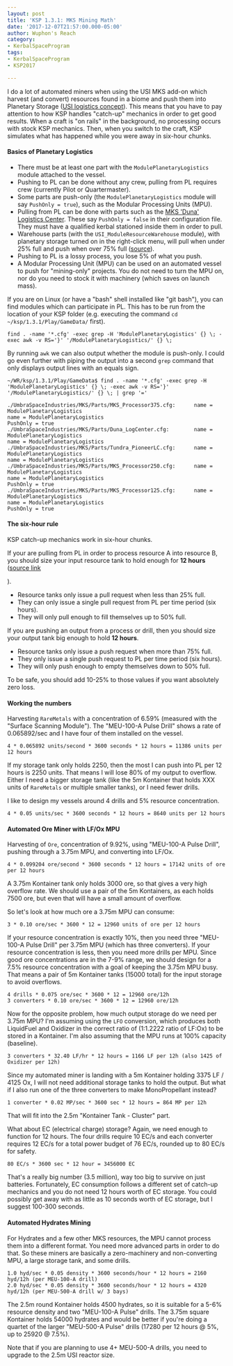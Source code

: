```yaml
---
layout: post
title: 'KSP 1.3.1: MKS Mining Math'
date: '2017-12-07T21:57:00.000-05:00'
author: Wuphon's Reach
category:
- KerbalSpaceProgram
tags:
- KerbalSpaceProgram
- KSP2017

---
```


I do a lot of automated miners when using the USI MKS add-on which harvest (and convert) resources found in a biome and push them into Planetary Storage ([USI logistics concept](https://github.com/UmbraSpaceIndustries/MKS/wiki)).  This means that you have to pay attention to how KSP handles "catch-up" mechanics in order to get good results.  When a craft is "on rails" in the background, no processing occurs with stock KSP mechanics.  Then, when you switch to the craft, KSP simulates what has happened while you were away in six-hour chunks.

#### Basics of Planetary Logistics

- There must be at least one part with the `ModulePlanetaryLogistics` module attached to the vessel.
- Pushing to PL can be done without any crew, pulling from PL requires crew (currently Pilot or Quartermaster).
- Some parts are push-only (the `ModulePlanetaryLogistics` module will say `PushOnly = true`), such as the Modular Processing Units (MPU).
- Pulling from PL can be done with parts such as the [MKS 'Duna' Logistics Center](https://github.com/UmbraSpaceIndustries/MKS/blob/master/FOR_RELEASE/GameData/UmbraSpaceIndustries/MKS/Parts/Duna_LogCenter.cfg).  These say `PushOnly = false` in their configuration file.  They must have a qualified kerbal stationed inside them in order to pull.
- Warehouse parts (with the `USI_ModuleResourceWarehouse` module), with planetary storage turned on in the right-click menu, will pull when under 25% full and push when over 75% full ([source](https://github.com/UmbraSpaceIndustries/MKS/blob/master/Source/KolonyTools/KolonyTools/PlanetaryLogistics/ModulePlanetaryLogistics.cs#L16-L20)).
- Pushing to PL is a lossy process, you lose 5% of what you push.
- A Modular Processing Unit (MPU) can be used on an automated vessel to push for "mining-only" projects.  You do not need to turn the MPU on, nor do you need to stock it with machinery (which saves on launch mass).

If you are on Linux (or have a "bash" shell installed like "git bash"), you can find modules which can participate in PL.  This has to be run from the location of your KSP folder (e.g. executing the command `cd ~/ksp/1.3.1/Play/GameData/` first).

    find . -name '*.cfg' -exec grep -H 'ModulePlanetaryLogistics' {} \; -exec awk -v RS='}' '/ModulePlanetaryLogistics/' {} \;

By running `awk` we can also output whether the module is push-only.  I could go even further with piping the output into a second `grep` command that only displays output lines with an equals sign.

    ~/WR/ksp/1.3.1/Play/GameData$ find . -name '*.cfg' -exec grep -H 'ModulePlanetaryLogistics' {} \; -exec awk -v RS='}' '/ModulePlanetaryLogistics/' {} \; | grep '='

    ./UmbraSpaceIndustries/MKS/Parts/MKS_Processor375.cfg:		name = ModulePlanetaryLogistics
    name = ModulePlanetaryLogistics
    PushOnly = true
    ./UmbraSpaceIndustries/MKS/Parts/Duna_LogCenter.cfg:		name = ModulePlanetaryLogistics
    name = ModulePlanetaryLogistics
    ./UmbraSpaceIndustries/MKS/Parts/Tundra_PioneerLC.cfg:		name = ModulePlanetaryLogistics
    name = ModulePlanetaryLogistics
    ./UmbraSpaceIndustries/MKS/Parts/MKS_Processor250.cfg:		name = ModulePlanetaryLogistics
    name = ModulePlanetaryLogistics
    PushOnly = true
    ./UmbraSpaceIndustries/MKS/Parts/MKS_Processor125.cfg:		name = ModulePlanetaryLogistics
    name = ModulePlanetaryLogistics
    PushOnly = true

#### The six-hour rule

KSP catch-up mechanics work in six-hour chunks.  

If your are pulling from PL in order to process resource A into resource B, you should size your input resource tank to hold enough for **12 hours** ([source link](https://github.com/UmbraSpaceIndustries/MKS/blob/master/Source/KolonyTools/KolonyTools/PlanetaryLogistics/ModulePlanetaryLogistics.cs#L100-L125)

).

- Resource tanks only issue a pull request when less than 25% full.
- They can only issue a single pull request from PL per time period (six hours).
- They will only pull enough to fill themselves up to 50% full.

If you are pushing an output from a process or drill, then you should size your output tank big enough to hold **12 hours**.

- Resource tanks only issue a push request when more than 75% full.
- They only issue a single push request to PL per time period (six hours).
- They will only push enough to empty themselves down to 50% full.

To be safe, you should add 10-25% to those values if you want absolutely zero loss.

#### Working the numbers

Harvesting `RareMetals` with a concentration of 6.59% (measured with the "Surface Scanning Module").  The "MEU-100-A Pulse Drill" shows a rate of 0.065892/sec and I have four of them installed on the vessel.

    4 * 0.065892 units/second * 3600 seconds * 12 hours = 11386 units per 12 hours

If my storage tank only holds 2250, then the most I can push into PL per 12 hours is 2250 units.  That means I will lose 80% of my output to overflow.  Either I need a bigger storage tank (like the 5m Kontainer that holds XXX units of `RareMetals` or multiple smaller tanks), or I need fewer drills.

I like to design my vessels around 4 drills and 5% resource concentration.

    4 * 0.05 units/sec * 3600 seconds * 12 hours = 8640 units per 12 hours

#### Automated Ore Miner with LF/Ox MPU

Harvesting of `Ore`, concentration of 9.92%, using "MEU-100-A Pulse Drill", pushing through a 3.75m MPU, and converting into LF/Ox.

    4 * 0.099204 ore/second * 3600 seconds * 12 hours = 17142 units of ore per 12 hours

A 3.75m Kontainer tank only holds 3000 ore, so that gives a very high overflow rate.  We should use a pair of the 5m Kontainers, as each holds 7500 ore, but even that will have a small amount of overflow.

So let's look at how much ore a 3.75m MPU can consume:

    3 * 0.10 ore/sec * 3600 * 12 = 12960 units of ore per 12 hours

If your resource concentration is exactly 10%, then you need three "MEU-100-A Pulse Drill" per 3.75m MPU (which has three converters).  If your resource concentration is less, then you need more drills per MPU.  Since good ore concentrations are in the 7-9% range, we should design for a 7.5% resource concentration with a goal of keeping the 3.75m MPU busy.  That means a pair of 5m Kontainer tanks (15000 total) for the input storage to avoid overflows.

    4 drills * 0.075 ore/sec * 3600 * 12 = 12960 ore/12h
    3 converters * 0.10 ore/sec * 3600 * 12 = 12960 ore/12h

Now for the opposite problem, how much output storage do we need per 3.75m MPU?  I'm assuming using the `LFO` conversion, which produces both LiquidFuel and Oxidizer in the correct ratio of (1:1.2222 ratio of LF:Ox) to be stored in a Kontainer.  I'm also assuming that the MPU runs at 100% capacity (baseline).

    3 converters * 32.40 LF/hr * 12 hours = 1166 LF per 12h (also 1425 of Oxidizer per 12h)

Since my automated miner is landing with a 5m Kontainer holding 3375 LF / 4125 Ox, I will not need additional storage tanks to hold the output.  But what if I also run one of the three converters to make MonoPropellant instead?

    1 converter * 0.02 MP/sec * 3600 sec * 12 hours = 864 MP per 12h

That will fit into the 2.5m "Kontainer Tank - Cluster" part.

What about EC (electrical charge) storage?  Again, we need enough to function for 12 hours.  The four drills require 10 EC/s and each converter requires 12 EC/s for a total power budget of 76 EC/s, rounded up to 80 EC/s for safety.

    80 EC/s * 3600 sec * 12 hour = 3456000 EC

That's a really big number (3.5 million), way too big to survive on just batteries.  Fortunately, EC consumption follows a different set of catch-up mechanics and you do not need 12 hours worth of EC storage.   You could possibly get away with as little as 10 seconds worth of EC storage, but I suggest 100-300 seconds.

#### Automated Hydrates Mining

For Hydrates and a few other MKS resources, the MPU cannot process them into a different format.  You need more advanced parts in order to do that.  So these miners are basically a zero-machinery and non-converting MPU, a large storage tank, and some drills.

    1.0 hyd/sec * 0.05 density * 3600 seconds/hour * 12 hours = 2160 hyd/12h (per MEU-100-A drill)
    2.0 hyd/sec * 0.05 density * 3600 seconds/hour * 12 hours = 4320 hyd/12h (per MEU-500-A drill w/ 3 bays)

The 2.5m round Kontainer holds 4500 hydrates, so it is suitable for a 5-6% resource density and two "MEU-100-A Pulse" drills.  The 3.75m square Kontainer holds 54000 hydrates and would be better if you're doing a quartet of the larger "MEU-500-A Pulse" drills (17280 per 12 hours @ 5%, up to 25920 @ 7.5%).

Note that if you are planning to use 4+ MEU-500-A drills, you need to upgrade to the 2.5m USI reactor size.

